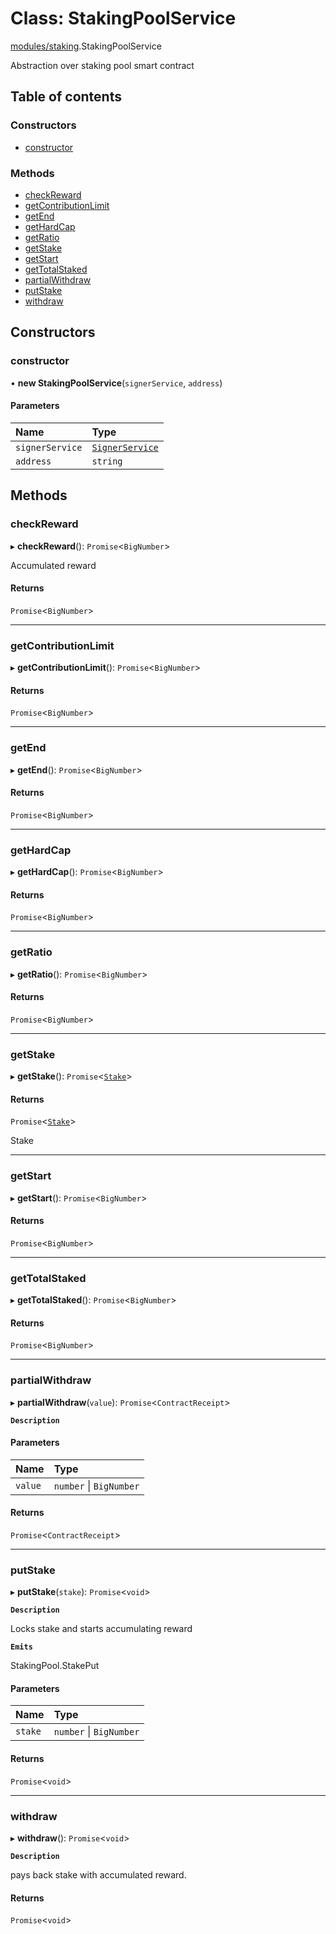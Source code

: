# Class: StakingPoolService

[modules/staking](../modules/modules_staking.md).StakingPoolService

Abstraction over staking pool smart contract

## Table of contents

### Constructors

- [constructor](modules_staking.StakingPoolService.md#constructor)

### Methods

- [checkReward](modules_staking.StakingPoolService.md#checkreward)
- [getContributionLimit](modules_staking.StakingPoolService.md#getcontributionlimit)
- [getEnd](modules_staking.StakingPoolService.md#getend)
- [getHardCap](modules_staking.StakingPoolService.md#gethardcap)
- [getRatio](modules_staking.StakingPoolService.md#getratio)
- [getStake](modules_staking.StakingPoolService.md#getstake)
- [getStart](modules_staking.StakingPoolService.md#getstart)
- [getTotalStaked](modules_staking.StakingPoolService.md#gettotalstaked)
- [partialWithdraw](modules_staking.StakingPoolService.md#partialwithdraw)
- [putStake](modules_staking.StakingPoolService.md#putstake)
- [withdraw](modules_staking.StakingPoolService.md#withdraw)

## Constructors

### constructor

• **new StakingPoolService**(`signerService`, `address`)

#### Parameters

| Name | Type |
| :------ | :------ |
| `signerService` | [`SignerService`](modules_signer.SignerService.md) |
| `address` | `string` |

## Methods

### checkReward

▸ **checkReward**(): `Promise`<`BigNumber`\>

Accumulated reward

#### Returns

`Promise`<`BigNumber`\>

___

### getContributionLimit

▸ **getContributionLimit**(): `Promise`<`BigNumber`\>

#### Returns

`Promise`<`BigNumber`\>

___

### getEnd

▸ **getEnd**(): `Promise`<`BigNumber`\>

#### Returns

`Promise`<`BigNumber`\>

___

### getHardCap

▸ **getHardCap**(): `Promise`<`BigNumber`\>

#### Returns

`Promise`<`BigNumber`\>

___

### getRatio

▸ **getRatio**(): `Promise`<`BigNumber`\>

#### Returns

`Promise`<`BigNumber`\>

___

### getStake

▸ **getStake**(): `Promise`<[`Stake`](../modules/modules_staking.md#stake)\>

#### Returns

`Promise`<[`Stake`](../modules/modules_staking.md#stake)\>

Stake

___

### getStart

▸ **getStart**(): `Promise`<`BigNumber`\>

#### Returns

`Promise`<`BigNumber`\>

___

### getTotalStaked

▸ **getTotalStaked**(): `Promise`<`BigNumber`\>

#### Returns

`Promise`<`BigNumber`\>

___

### partialWithdraw

▸ **partialWithdraw**(`value`): `Promise`<`ContractReceipt`\>

**`Description`**

#### Parameters

| Name | Type |
| :------ | :------ |
| `value` | `number` \| `BigNumber` |

#### Returns

`Promise`<`ContractReceipt`\>

___

### putStake

▸ **putStake**(`stake`): `Promise`<`void`\>

**`Description`**

Locks stake and starts accumulating reward

**`Emits`**

StakingPool.StakePut

#### Parameters

| Name | Type |
| :------ | :------ |
| `stake` | `number` \| `BigNumber` |

#### Returns

`Promise`<`void`\>

___

### withdraw

▸ **withdraw**(): `Promise`<`void`\>

**`Description`**

pays back stake with accumulated reward.

#### Returns

`Promise`<`void`\>

